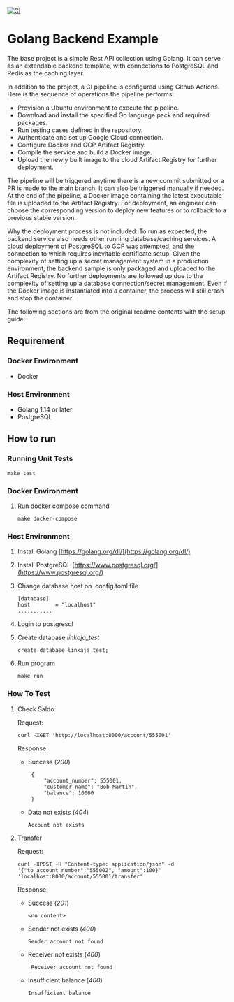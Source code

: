 [![CI](https://github.com/Ftywan/golang-backend-example/actions/workflows/go.yml/badge.svg)](https://github.com/Ftywan/golang-backend-example/actions/workflows/go.yml)
# Golang Backend Example
The base project is a simple Rest API collection using Golang. It can serve as an extendable backend template, with connections to PostgreSQL and Redis as the caching layer.

In addition to the project, a CI pipeline is configured using Github Actions. Here is the sequence of operations the pipeline performs:

- Provision a Ubuntu environment to execute the pipeline.
- Download and install the specified Go language pack and required packages.
- Run testing cases defined in the repository.
- Authenticate and set up Google Cloud connection.
- Configure Docker and GCP Artifact Registry.
- Compile the service and build a Docker image.
- Upload the newly built image to the cloud Artifact Registry for further deployment.
  
The pipeline will be triggered anytime there is a new commit submitted or a PR is made to the main branch. It can also be triggered manually if needed. At the end of the pipeline, a Docker image containing the latest executable file is uploaded to the Artifact Registry. For deployment, an engineer can choose the corresponding version to deploy new features or to rollback to a previous stable version.

Why the deployment process is not included: To run as expected, the backend service also needs other running database/caching services. A cloud deployment of PostgreSQL to GCP was attempted, and the connection to which requires inevitable certificate setup. Given the complexity of setting up a secret management system in a production environment, the backend sample is only packaged and uploaded to the Artifact Registry. No further deployments are followed up due to the complexity of setting up a database connection/secret management. Even if the Docker image is instantiated into a container, the process will still crash and stop the container.

The following sections are from the original readme contents with the setup guide:
## Requirement
### Docker Environment
- Docker 

### Host Environment  
- Golang 1.14 or later
- PostgreSQL

## How to run

### Running Unit Tests
    
```
make test
```

### Docker Environment
1. Run docker compose command
    ```
    make docker-compose
    ```

### Host Environment
1. Install Golang [https://golang.org/dl/](https://golang.org/dl/)
2. Install PostgreSQL [https://www.postgresql.org/](https://www.postgresql.org/)
3. Change database host on .config.toml file
    ```
    [database]
    host        = "localhost"
    ...........
    ```

4. Login to postgresql
5. Create database *linkaja_test*
    ```
    create database linkaja_test;
    ```
6.  Run program
    ```
    make run
    ```   

### How To Test
1. Check Saldo
   
    Request:
   ```
   curl -XGET 'http://localhost:8000/account/555001' 
   ```
   Response:
   * Success (*200*)
       ```
        {
            "account_number": 555001,
            "customer_name": "Bob Martin",
            "balance": 10000
        }
        ```
   * Data not exists (*404*)
       ```
       Account not exists
       ```
     
2. Transfer
   
    Request:
   ```
   curl -XPOST -H "Content-type: application/json" -d '{"to_account_number":"555002", "amount":100}' 'localhost:8000/account/555001/transfer'
   ```
   Response:
   * Success (*201*)
       ```
       <no content>
       ```
   * Sender not exists (*400*)
       ```
       Sender account not found
       ``` 
   * Receiver not exists (*400*)
     ```
      Receiver account not found
      ``` 
   * Insufficient balance (*400*)
     ```
     Insufficient balance
     ```
